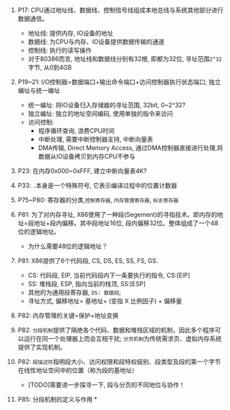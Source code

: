 1. P17:  CPU通过地址线、数据线、控制信号线组成本地总线与系统其他部分进行数据通信。
	* 地址线: 提供内存, IO设备的地址
	* 数据线: 为CPU与内存、IO设备提供数据传输的通道
	* 控制线: 执行的读写操作
	* 对于80386而言, 地址线和数据线分别有32根, 即都为32位, 寻址范围`2^32`字节, 从0到4GB
2. P19~21: I/O控制器=数据端口+输出命令端口+访问控制器执行状态端口; 独立编址与统一编址
	* 统一编址: 将IO设备归入存储器的寻址范围, 32bit, 0~2^32?
	* 独立编址: 独立的地址空间编码, 使用单独的指令来访问
	* 访问控制:
		* 程序循环查询, 浪费CPU时间
		* 中断处理, 需要中断控制器支持, 中断向量表
		* DMA传输, Direct Memory Access, 通过DMA控制器直接进行处理,将数据从IO设备拷贝到内存CPU不参与
3. P23: 在内存0x000~0xFFF, 建立中断向量表4K?
4. P33: `.`本身是一个特殊符号, 它表示编译过程中的位置计数器
5. P75~P80: 寄存器的分类,`控制寄存器`, `内存管理寄存器`, `标志寄存器`
6. P81: 为了对内存寻址, X86使用了一种段(Segement)的寻指技术。即内存的地址=段地址+段内偏移。其中段地址16位, 段内偏移32位。整体组成了一个48位的逻辑地址。
	* 为什么需要48位的逻辑地址？
7. P81: X86提供了6个代码段, CS, DS, ES, SS, FS, GS.
	* CS: 代码段, EIP, 当前代码段内下一条要执行的指令, CS:[EIP]
	* SS: 堆栈段, ESP, 指向当前的栈顶, SS:[ESP]
	* 其他的为通用段寄存器, `DS: 数据段`; 
	* 寻址方式, 偏移地址= 基地址+ (变指 X 比例因子) + 偏移量
8. P82: 内存管理的关键=保护+地址变换

10. P82: `分段机制`提供了隔绝各个代码、数据和堆栈区域的机制，因此多个程序可以运行在同一个处理器上而会互相干扰; `分页机制`为传统需求页、虚拟内存系统提供了实现机制。
11. P82: `段描述符`指明段大小、访问权限和段特权级别、段类型及段的第一个字节在线性地址空间中的位置（称为段的基地址）
	* [TODO]需要进一步探寻一下, 段与分页的不同地位与协作！
12. P85: 分段机制的定义与作用
	* 